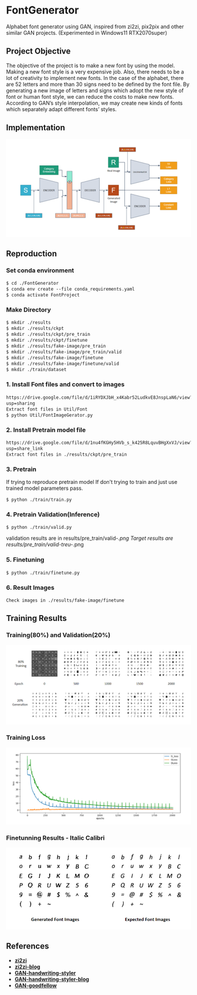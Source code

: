 # FontGenerator
Alphabet font generator using GAN, inspired from zi2zi, pix2pix and other similar GAN projects. 
(Experimented in Windows11 RTX2070super)

## Project Objective
The objective of the project is to make a new font by using the model. Making a new font style is a very expensive job. Also, there needs to be a lot of creativity to implement new fonts. In the case of the alphabet, there are 52 letters and more than 30 signs need to be defined by the font file. By generating a new image of letters and signs which adopt the new style of font or human font style, we can reduce the costs to make new fonts. According to GAN’s style interpolation, we may create new kinds of fonts which separately adapt different fonts’ styles. 

## Implementation
<img src="./imgs/Implementation.png">

## Reproduction
### Set conda environment
```
$ cd ./FontGenerator
$ conda env create --file conda_requirements.yaml
$ conda activate FontProject

```
### Make Directory
```
$ mkdir ./results
$ mkdir ./results/ckpt
$ mkdir ./results/ckpt/pre_train
$ mkdir ./results/ckpt/finetune
$ mkdir ./results/fake-image/pre_train
$ mkdir ./results/fake-image/pre_train/valid
$ mkdir ./results/fake-image/finetune
$ mkdir ./results/fake-image/finetune/valid
$ mkdir ./train/dataset
```
### 1. Install Font files and convert to images
```
https://drive.google.com/file/d/1iRYDXJbH_x4Kabr52LudkvE8JnspLaN6/view?usp=sharing
Extract font files in Util/Font
$ python Util/FontImageGerator.py
```
### 2. Install Pretrain model file
```
https://drive.google.com/file/d/1nu4fKGHy5HVb_s_k425R8LquvBHgXxVJ/view?usp=share_link
Extract font files in ./results/ckpt/pre_train
```
### 3. Pretrain
If trying to reproduce pretrain model
If don't trying to train and just use trained model parameters pass.
```
$ python ./train/train.py
```

### 4. Pretrain Validation(Inference)
```
$ python ./train/valid.py
```
validation results are in results/pre_train/valid-*.png
Target results are results/pre_train/valid-treu-*.png

### 5. Finetuning
```
$ python ./train/finetune.py
```

### 6. Result Images
```
Check images in ./results/fake-image/finetune
```

## Training Results
### Training(80%) and Validation(20%)
<img src="./imgs/Results1.png">

### Training Loss
<img src="./imgs/Training Loss.png">

### Finetunning Results - Italic Calibri
<img src="./imgs/Finetuning_ical.png">

## References
* [**zi2zi**](https://github.com/kaonashi-tyc/zi2zi/)
* [**zi2zi-blog**](https://kaonashi-tyc.github.io/2017/04/06/zi2zi.html)
* [**GAN-handwriting-styler**](https://github.com/jeina7/GAN-handwriting-styler)
* [**GAN-handwriting-styler-blog**](https://jeinalog.tistory.com/15)
* [**GAN-goodfellow**](https://arxiv.org/pdf/1406.2661.pdf)
